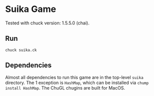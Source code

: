# Suika Game

Tested with chuck version: 1.5.5.0 (chai).

## Run

`chuck suika.ck`

## Dependencies

Almost all dependencies to run this game are in the top-level `suika` directory.
The 1 exception is `HashMap`, which can be installed via `chump install HashMap`.
The ChuGL chugins are built for MacOS.
 